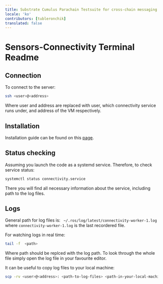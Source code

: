 ```yaml
---
title: Substrate Cumulus Parachain Testsuite for cross-chain messaging  
locale: 'ko' 
contributors: [tubleronchik] 
translated: false 
---
```


# Sensors-Connectivity Terminal Readme

## Connection

To connect to the server:

```bash
ssh <user>@<address>
```
Where user and address are replaced with user, which connectivity service runs under, and address of the VM respectively.

## Installation

Installation guide can be found on this [page](https://wiki.robonomics.network/docs/en/sensors-connectivity-on-aira/).


## Status checking 

Assuming you launch the code as a systemd service. Therefore, to check service status:

```bash
systemctl status connectivity.service
```
There you will find all necessary information about the service, including path to the log files.

## Logs

General path for log files is: ` ~/.ros/log/latest/connectivity-worker-1.log` where `connectivity-worker-1.log` is the last recordered file.

For watching logs in real time:
```bash
tail -f  <path>
```
Where path should be replced with the log path. To look through the whole file simply open the log file in your favourite editor.

It can be useful to copy log files to your local machine:

```bash
scp -rv <user>@<address>: <path-to-log-files> <path-in-your-local-machine>
```
